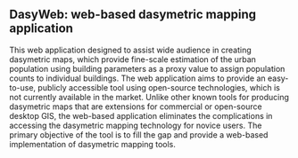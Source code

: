 ## DasyWeb: web-based dasymetric mapping application
This web application designed to assist wide audience in creating dasymetric maps, which provide fine-scale estimation of the urban population using building parameters as a proxy value to assign population counts to individual buildings. The web application aims to provide an easy-to-use, publicly accessible tool using open-source technologies, which is not currently available in the market. Unlike other known tools for producing dasymetric maps that are extensions for commercial or open-source desktop GIS, the web-based application eliminates the complications in accessing the dasymetric mapping technology for novice users. The primary objective of the tool is to fill the gap and provide a web-based implementation of dasymetric mapping tools.
